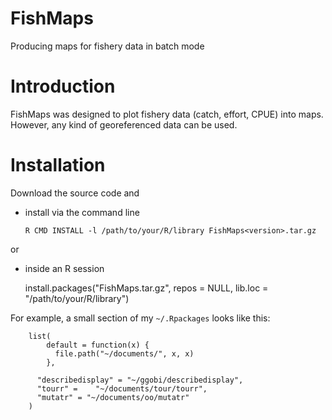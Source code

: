 FishMaps
========

Producing maps for fishery data in batch mode

# Introduction

FishMaps was designed to plot fishery data (catch, effort, CPUE) into
maps. However, any kind of georeferenced data can be used.

# Installation

Download the source code and

* install via the command line

  	  R CMD INSTALL -l /path/to/your/R/library FishMaps<version>.tar.gz
or

* inside an R session

  	 install.packages("FishMaps<version>.tar.gz", repos = NULL,
                          lib.loc = "/path/to/your/R/library")

For example, a small section of my `~/.Rpackages` looks like this:

        list(
            default = function(x) {
              file.path("~/documents/", x, x)
            }, 

          "describedisplay" = "~/ggobi/describedisplay",
          "tourr" =    "~/documents/tour/tourr", 
          "mutatr" = "~/documents/oo/mutatr"
        )